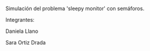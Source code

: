 Simulación del problema 'sleepy monitor' con semáforos.

Integrantes: 

Daniela Llano 

Sara Ortiz Drada
